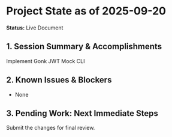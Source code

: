 # Project State as of 2025-09-20

**Status:** Live Document

## 1. Session Summary & Accomplishments
Implement Gonk JWT Mock CLI

## 2. Known Issues & Blockers
- None

## 3. Pending Work: Next Immediate Steps
Submit the changes for final review.
